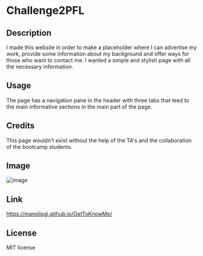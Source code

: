 # Challenge2PFL

## Description 

I made this website in order to make a placeholder where I can advertise my work, provide some information about my background and offer ways for those who want to contact me. I wanted a simple and stylish page with all the necessary information.


## Usage 

The page has a navigation pane in the header with three tabs that leed to the main informative sections in the main part of the page. 


## Credits

This page wouldn't exist without the help of the TA's and the collaboration of the bootcamp students.

## Image

![image](https://user-images.githubusercontent.com/114882721/206176861-07fdf438-20cd-4ca8-85d0-52d63c601978.png)

## Link

https://manolisgi.github.io/GetToKnowMe/

## License

MIT license
